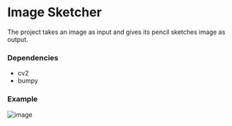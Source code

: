 # Image Sketcher

The project takes an image as input and gives its pencil sketches image as output.

### Dependencies 

- cv2
- bumpy

### Example 

![image](https://user-images.githubusercontent.com/60208804/194021903-bfe825fc-31b7-48f1-95fd-88834adca355.png)
